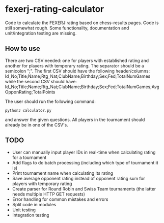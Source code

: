 # fexerj-rating-calculator

Code to calculate the FEXERJ rating based on chess-results pages. Code is still somewhat rough. Some functionality, documentation and unit/integration testing are missing.


## How to use

There are two CSV needed: one for players with established rating and another for players with temporary rating. The separator should be a semicolon ";". The first CSV should have the following header/columns:
Id_No;Title;Name;Rtg_Nat;ClubName;Birthday;Sex;Fed;TotalNumGames
while the second CSV should have:
Id_No;Title;Name;Rtg_Nat;ClubName;Birthday;Sex;Fed;TotalNumGames;AvgOpponRating;TotalPoints

The user should run the following command:

```python3 calculator.py```

and answer the given questions. All players in the tournament should already be in one of the CSV's.


## TODO

* User can manually input player IDs in real-time when calculating rating for a tournament
* Add flags to do batch processing (including which type of tournament it is)
* Print tournament name when calculating its rating
* Save average opponent rating instead of opponent rating sum for players with temporary rating
* Create parser for Round Robin and Swiss Team tournaments (the latter needs multiple HTTP GET requests)
* Error handling for common mistakes and errors
* Split code in modules
* Unit testing
* Integration testing

